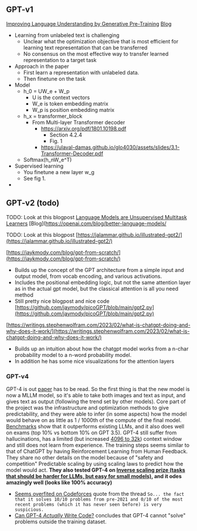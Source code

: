 ## GPT-v1

[Improving Language Understanding by Generative Pre-Training](https://cdn.openai.com/research-covers/language-unsupervised/language_understanding_paper.pdf)
[Blog](https://openai.com/blog/language-unsupervised/)

- Learning from unlabeled text is challenging
  - Unclear what the optimization objective that is most efficient for learning text representation that can be transferred
  - No consensus on the most effective way to transfer learned representation to a target task
- Approach in the paper 
  - First learn a representation with unlabeled data. 
  - Then finetune on the task
- Model
    - h_0 = UW_e + W_p
      - U is the context vectors
      - W_e is token embedding matrix
      - W_p is position embedding matrix
    - h_x = transformer_block
      - From Multi-layer Transformer decoder
        - https://arxiv.org/pdf/1801.10198.pdf
          - Section 4.2.4
          - Fig. 1
        - https://ulaval-damas.github.io/glo4030/assets/slides/3.1-Transformer-Decoder.pdf
    - Softmax(h_nW_e^T)
- Supervised learning
    - You finetune a new layer w_g
    - See fig 1.
- 


## GPT-v2 (todo)
TODO: Look at this blogpost
[Language Models are Unsupervised Multitask Learners](https://cdn.openai.com/better-language-models/language_models_are_unsupervised_multitask_learners.pdf)
[Blog](https://openai.com/blog/better-language-models/

TODO: Look at this blogpost
[https://jalammar.github.io/illustrated-gpt2/](https://jalammar.github.io/illustrated-gpt2/)

[https://jaykmody.com/blog/gpt-from-scratch/](https://jaykmody.com/blog/gpt-from-scratch/)
- Builds up the concept of the GPT architecture from a simple input and output model, from vocab encoding, and various activations.
- Includes the positional embedding logic, but not the same attention layer as in the actual gpt model, but the classical attention is all you need method
- Still pretty nice blogpost and nice code [https://github.com/jaymody/picoGPT/blob/main/gpt2.py](https://github.com/jaymody/picoGPT/blob/main/gpt2.py)

[https://writings.stephenwolfram.com/2023/02/what-is-chatgpt-doing-and-why-does-it-work/](https://writings.stephenwolfram.com/2023/02/what-is-chatgpt-doing-and-why-does-it-work/)
- Builds up an intuition about how the chatgpt model works from a n-char probability model to a n-word probability model.
- In addition he has some nice visualizations for the attention layers

### GPT-v4 
GPT-4 is out [paper](https://cdn.openai.com/papers/gpt-4.pdf) has to be read.
So the first thing is that the new model is now a MLLM model, so it's able to take both images and text as input, and gives text as output (following the trend set by other models).
Core part of the project was the infrastructure and optimization methods to give predictability, and they were able to infer (in some aspects) how the model would behave on as little as 1 / 1000th of the compute of the final model.
[Benchmarks](https://twitter.com/SilasAlberti/status/1635693275230380032) show that it outperforms existing LLMs, and it also does well on exams (top 10% vs bottom 10% on GPT 3.5).
GPT-4 still suffer from hallucinations, has a limited (but increased [4096 to 32k](https://twitter.com/nbashaw/status/1635689092515233792)) context window and still does not learn from experience.
The training steps seems similar to that of ChatGPT by having Reinforcement Learning from Human Feedback. They share no other details on the model because of "safety and competition"
Predictable scaling by using scaling laws to predict how the model would act.
**They also tested GPT-4 on [Inverse scaling prize (tasks that should be harder for LLMs, but easy for small models)](https://github.com/inverse-scaling/prize), and it odes amazingly well (looks like 100% accuracy)**

- [Seems overfited on Codeforces](https://twitter.com/cHHillee/status/1635790330854526981) quote from the thread `So... the fact that it solves 10/10 problems from pre-2021 and 0/10 of the most recent problems (which it has never seen before) is very suspicious.`
- [Can GPT-4 *Actually* Write Code?](https://tylerglaiel.substack.com/p/can-gpt-4-actually-write-code) concludes that GPT-4 cannot "solve" problems outside the training dataset. 


